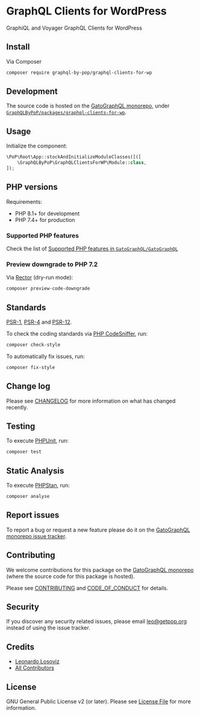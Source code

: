 # GraphQL Clients for WordPress

<!--
[![Build Status][ico-travis]][link-travis]
[![Quality Score][ico-code-quality]][link-code-quality]
[![Software License][ico-license]](LICENSE.md)
[![Latest Version on Packagist][ico-version]][link-packagist]
[![Coverage Status][ico-scrutinizer]][link-scrutinizer]
[![Total Downloads][ico-downloads]][link-downloads]
-->

GraphiQL and Voyager GraphQL Clients for WordPress

## Install

Via Composer

``` bash
composer require graphql-by-pop/graphql-clients-for-wp
```

## Development

The source code is hosted on the [GatoGraphQL monorepo](https://github.com/GatoGraphQL/GatoGraphQL), under [`GraphQLByPoP/packages/graphql-clients-for-wp`](https://github.com/GatoGraphQL/GatoGraphQL/tree/master/layers/GraphQLByPoP/packages/graphql-clients-for-wp).

## Usage

Initialize the component:

``` php
\PoP\Root\App::stockAndInitializeModuleClasses([([
    \GraphQLByPoP\GraphQLClientsForWP\Module::class,
]);
```

## PHP versions

Requirements:

- PHP 8.1+ for development
- PHP 7.4+ for production

### Supported PHP features

Check the list of [Supported PHP features in `GatoGraphQL/GatoGraphQL`](https://github.com/GatoGraphQL/GatoGraphQL/blob/master/docs/supported-php-features.md)

### Preview downgrade to PHP 7.2

Via [Rector](https://github.com/rectorphp/rector) (dry-run mode):

```bash
composer preview-code-downgrade
```

## Standards

[PSR-1](https://www.php-fig.org/psr/psr-1), [PSR-4](https://www.php-fig.org/psr/psr-4) and [PSR-12](https://www.php-fig.org/psr/psr-12).

To check the coding standards via [PHP CodeSniffer](https://github.com/squizlabs/PHP_CodeSniffer), run:

``` bash
composer check-style
```

To automatically fix issues, run:

``` bash
composer fix-style
```

## Change log

Please see [CHANGELOG](CHANGELOG.md) for more information on what has changed recently.

## Testing

To execute [PHPUnit](https://phpunit.de/), run:

``` bash
composer test
```

## Static Analysis

To execute [PHPStan](https://github.com/phpstan/phpstan), run:

``` bash
composer analyse
```

## Report issues

To report a bug or request a new feature please do it on the [GatoGraphQL monorepo issue tracker](https://github.com/GatoGraphQL/GatoGraphQL/issues).

## Contributing

We welcome contributions for this package on the [GatoGraphQL monorepo](https://github.com/GatoGraphQL/GatoGraphQL) (where the source code for this package is hosted).

Please see [CONTRIBUTING](CONTRIBUTING.md) and [CODE_OF_CONDUCT](CODE_OF_CONDUCT.md) for details.

## Security

If you discover any security related issues, please email leo@getpop.org instead of using the issue tracker.

## Credits

- [Leonardo Losoviz][link-author]
- [All Contributors][link-contributors]

## License

GNU General Public License v2 (or later). Please see [License File](LICENSE.md) for more information.

[ico-version]: https://img.shields.io/packagist/v/graphql-by-pop/graphql-clients-for-wp.svg?style=flat-square
[ico-license]: https://img.shields.io/badge/license-GPLv2-brightgreen.svg?style=flat-square
[ico-travis]: https://img.shields.io/travis/graphql-by-pop/graphql-clients-for-wp/master.svg?style=flat-square
[ico-scrutinizer]: https://img.shields.io/scrutinizer/coverage/g/graphql-by-pop/graphql-clients-for-wp.svg?style=flat-square
[ico-code-quality]: https://img.shields.io/scrutinizer/g/graphql-by-pop/graphql-clients-for-wp.svg?style=flat-square
[ico-downloads]: https://img.shields.io/packagist/dt/graphql-by-pop/graphql-clients-for-wp.svg?style=flat-square

[link-packagist]: https://packagist.org/packages/graphql-by-pop/graphql-clients-for-wp
[link-travis]: https://travis-ci.org/graphql-by-pop/graphql-clients-for-wp
[link-scrutinizer]: https://scrutinizer-ci.com/g/graphql-by-pop/graphql-clients-for-wp/code-structure
[link-code-quality]: https://scrutinizer-ci.com/g/graphql-by-pop/graphql-clients-for-wp
[link-downloads]: https://packagist.org/packages/graphql-by-pop/graphql-clients-for-wp
[link-author]: https://github.com/leoloso
[link-contributors]: ../../../../../../contributors
